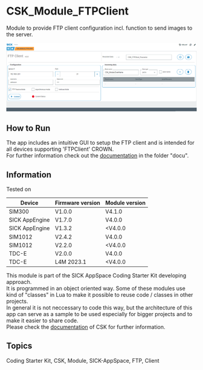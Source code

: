 # CSK_Module_FTPClient

Module to provide FTP client configuration incl. function to send images to the server.  

![](https://github.com/SICKAppSpaceCodingStarterKit/CSK_Module_FTPClient/blob/main/docu/media/UI_Screenshot.png)

## How to Run

The app includes an intuitive GUI to setup the FTP client and is intended for all devices supporting 'FTPClient' CROWN.  
For further information check out the [documentation](https://raw.githack.com/SICKAppSpaceCodingStarterKit/CSK_Module_FTPClient/main/docu/CSK_Module_FTPClient.html) in the folder "docu".

## Information

Tested on  

|Device|Firmware version|Module version|
|--|--|--|
|SIM300|V1.0.0|V4.1.0|
|SICK AppEngine|V1.7.0|V4.0.0|
|SICK AppEngine|V1.3.2|<V4.0.0|
|SIM1012|V2.4.2|V4.0.0|
|SIM1012|V2.2.0|<V4.0.0|
|TDC-E|V2.0.0|V4.0.0|
|TDC-E|L4M 2023.1|<V4.0.0|

This module is part of the SICK AppSpace Coding Starter Kit developing approach.  
It is programmed in an object oriented way. Some of these modules use kind of "classes" in Lua to make it possible to reuse code / classes in other projects.  
In general it is not neccessary to code this way, but the architecture of this app can serve as a sample to be used especially for bigger projects and to make it easier to share code.  
Please check the [documentation](https://github.com/SICKAppSpaceCodingStarterKit/.github/blob/main/docu/SICKAppSpaceCodingStarterKit_Documentation.md) of CSK for further information.  

## Topics

Coding Starter Kit, CSK, Module, SICK-AppSpace, FTP, Client
